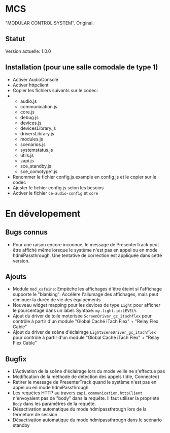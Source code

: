# MCS
"MODULAR CONTROL SYSTEM". Original.

## Statut
Version actuelle: 1.0.0

## Installation (pour une salle comodale de type 1)
* Activer AudioConsole
* Activer httpclient
* Copier les fichiers suivants sur le codec:
* * audio.js
  * communication.js
  * core.js
  * debug.js
  * devices.js
  * devicesLibrary.js
  * driversLibrary.js
  * modules.js
  * scenarios.js
  * systemstatus.js
  * utils.js
  * zapi.js
  * sce_standby.js
  * sce_comotype1.js
* Renommer le fichier config.js.example en config.js et le copier sur le codec
* Ajuster le fichier config.js selon les besoins
* Activer le fichier `ce-audio-config` et `core`


# En dévelopement
## Bugs connus
* Pour une raison encore inconnue, le message de PresenterTrack peut être affiché même lorsque le système n'est pas en appel ou en mode hdmiPassthrough. Une tentative de correction est appliquée dans cette version.

## Ajouts
* Module `mod_cafeine`: Empêche les affichages d'être éteint si l'affichage supporte le "blanking". Accélère l'allumage des affichages, mais peut diminuer la durée de vie des équipements
* Nouveau widget mapping pour les devices de type `Light` pour afficher le pourcentage dans un label. Syntaxe: `my.light.id:LEVEL%`
* Ajout du driver de toile motorisée `ScreenDriver_gc_itachflex` pour contrôle à partir d'un module "Global Caché iTach Flex" + "Relay Flex Cable"
* Ajout du driver de scène d'éclairage `LightSceneDriver_gc_itachflex` pour contrôle à partir d'un module "Global Caché iTach Flex" + "Relay Flex Cable"

## Bugfix
* L'Activation de la scène d'éclairage lors du mode veille ne s'effectue pas
* Modification de la méthode de détection des appels (Idle, Connected)
* Retirer le message de PresenterTrack quand le système n'est pas en appel ou en mode hdmiPassthrough
* Les requètes HTTP au travers `zapi.communication.httpClient` n'envoyaient pas de "body" dans la requête. Il faut utiliser la propriété `Body` dans les paramêtres de la requête.
* Désactivation automatique du mode hdmipassthrough lors de la fermeture de session
* Désactivation automatique du mode hdmipassthrough dans le scénario standby
